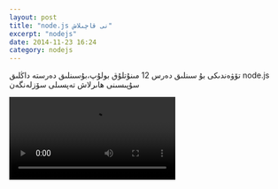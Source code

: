 ```yaml
---
layout: post
title: "node.js نى قاچىلاش"
excerpt: "nodejs"
date: 2014-11-23 16:24
category: nodejs
---
```

تۆۋەندىكى بۇ سىنلىق دەرس 12 مىنۇتلۇق بولۇپ،بۇسىنلىق دەرستە داڭلىق node.js سۇپىسىنى ھاىرلاش تەپسىلى سۆزلەنگەن

<video   controls>
  <source src="video/node-js-kaqilash.mp4" type="video/mp4">
  <source src="movie.ogg" type="video/ogg">

</video>
